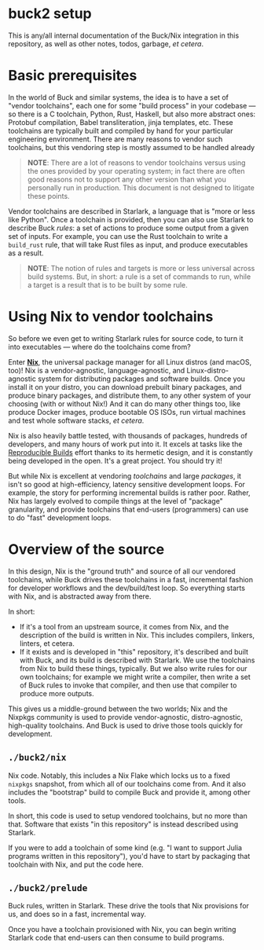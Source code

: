 # buck2 setup

This is any/all internal documentation of the Buck/Nix integration in this
repository, as well as other notes, todos, garbage, *et cetera*.

# Basic prerequisites

In the world of Buck and similar systems, the idea is to have a set of "vendor
toolchains", each one for some "build process" in your codebase &mdash; so there
is a C toolchain, Python, Rust, Haskell, but also more abstract ones: Protobuf
compilation, Babel transliteration, jinja templates, etc. These toolchains are
typically built and compiled by hand for your particular engineering
environment. There are many reasons to vendor such toolchains, but this
vendoring step is mostly assumed to be handled already

> **NOTE**: There are a lot of reasons to vendor toolchains versus using the
> ones provided by your operating system; in fact there are often good reasons
> not to support any other version than what you personally run in production.
> This document is not designed to litigate these points.

Vendor toolchains are described in Starlark, a language that is "more or less
like Python". Once a toolchain is provided, then you can also use Starlark to
describe Buck *rules*: a set of actions to produce some output from a given set
of inputs. For example, you can use the Rust toolchain to write a `build_rust`
rule, that will take Rust files as input, and produce executables as a result.

> **NOTE**: The notion of rules and targets is more or less universal across
> build systems. But, in short: a rule is a set of commands to run, while a
> target is a result that is to be built by some rule.

# Using Nix to vendor toolchains

So before we even get to writing Starlark rules for source code, to turn it into
executables &mdash; where do the toolchains come from?

Enter **[Nix]**, the universal package manager for all Linux distros (and macOS,
too)! Nix is a vendor-agnostic, language-agnostic, and Linux-distro-agnostic
system for distributing packages and software builds. Once you install it on
your distro, you can download prebuilt binary packages, and produce binary
packages, and distribute them, to any other system of your choosing (with or
without Nix!) And it can do many other things too, like produce Docker images,
produce bootable OS ISOs, run virtual machines and test whole software stacks,
*et cetera*.

Nix is also heavily battle tested, with thousands of packages, hundreds of
developers, and many hours of work put into it. It excels at tasks like the
[Reproducible Builds] effort thanks to its hermetic design, and it is constantly
being developed in the open. It's a great project. You should try it!

But while Nix is excellent at vendoring *toolchains* and large *packages*, it
isn't so good at high-efficiency, latency sensitive development loops. For
example, the story for performing incremental builds is rather poor. Rather, Nix
has largely evolved to compile things at the level of "package" granularity, and
provide toolchains that end-users (programmers) can use to do "fast" development
loops.

[Nix]: https://nixos.org
[Reproducible Builds]: https://reproducible-builds.org/

# Overview of the source

In this design, Nix is the "ground truth" and source of all our vendored
toolchains, while Buck drives these toolchains in a fast, incremental fashion
for developer workflows and the dev/build/test loop. So everything starts with
Nix, and is abstracted away from there.

In short:

- If it's a tool from an upstream source, it comes from Nix, and the description
  of the build is written in Nix. This includes compilers, linkers, linters, et
  cetera.
- If it exists and is developed in "this" repository, it's described and built
  with Buck, and its build is described with Starlark. We use the toolchains
  from Nix to build these things, typically. But we also write rules for our own
  toolchains; for example we might write a compiler, then write a set of Buck
  rules to invoke that compiler, and then use that compiler to produce more
  outputs.

This gives us a middle-ground between the two worlds; Nix and the Nixpkgs
community is used to provide vendor-agnostic, distro-agnostic, high-quality
toolchains. And Buck is used to drive those tools quickly for development.

## `./buck2/nix`

Nix code. Notably, this includes a Nix Flake which locks us to a fixed `nixpkgs`
snapshot, from which all of our toolchains come from. And it also includes the
"bootstrap" build to compile Buck and provide it, among other tools.

In short, this code is used to setup vendored toolchains, but no more than that.
Software that exists "in this repository" is instead described using Starlark.

If you were to add a toolchain of some kind (e.g. "I want to support Julia programs written in this repository"), you'd have to start by packaging that toolchain with Nix, and put the code here.

## `./buck2/prelude`

Buck rules, written in Starlark. These drive the tools that Nix provisions for
us, and does so in a fast, incremental way.

Once you have a toolchain provisioned with Nix, you can begin writing Starlark
code that end-users can then consume to build programs.
